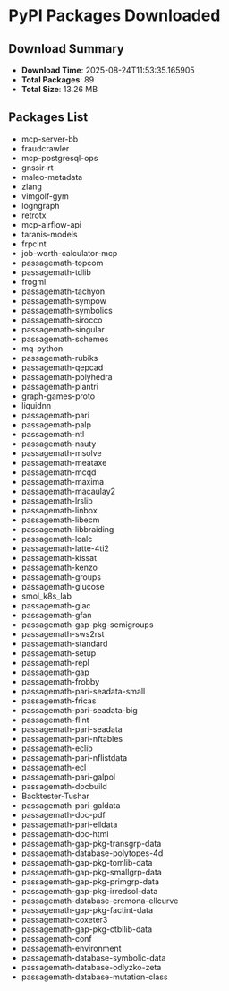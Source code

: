# PyPI Packages Downloaded

## Download Summary
- **Download Time**: 2025-08-24T11:53:35.165905
- **Total Packages**: 89
- **Total Size**: 13.26 MB

## Packages List
- mcp-server-bb
- fraudcrawler
- mcp-postgresql-ops
- gnssir-rt
- maleo-metadata
- zlang
- vimgolf-gym
- logngraph
- retrotx
- mcp-airflow-api
- taranis-models
- frpclnt
- job-worth-calculator-mcp
- passagemath-topcom
- passagemath-tdlib
- frogml
- passagemath-tachyon
- passagemath-sympow
- passagemath-symbolics
- passagemath-sirocco
- passagemath-singular
- passagemath-schemes
- mq-python
- passagemath-rubiks
- passagemath-qepcad
- passagemath-polyhedra
- passagemath-plantri
- graph-games-proto
- liquidnn
- passagemath-pari
- passagemath-palp
- passagemath-ntl
- passagemath-nauty
- passagemath-msolve
- passagemath-meataxe
- passagemath-mcqd
- passagemath-maxima
- passagemath-macaulay2
- passagemath-lrslib
- passagemath-linbox
- passagemath-libecm
- passagemath-libbraiding
- passagemath-lcalc
- passagemath-latte-4ti2
- passagemath-kissat
- passagemath-kenzo
- passagemath-groups
- passagemath-glucose
- smol_k8s_lab
- passagemath-giac
- passagemath-gfan
- passagemath-gap-pkg-semigroups
- passagemath-sws2rst
- passagemath-standard
- passagemath-setup
- passagemath-repl
- passagemath-gap
- passagemath-frobby
- passagemath-pari-seadata-small
- passagemath-fricas
- passagemath-pari-seadata-big
- passagemath-flint
- passagemath-pari-seadata
- passagemath-pari-nftables
- passagemath-eclib
- passagemath-pari-nflistdata
- passagemath-ecl
- passagemath-pari-galpol
- passagemath-docbuild
- Backtester-Tushar
- passagemath-pari-galdata
- passagemath-doc-pdf
- passagemath-pari-elldata
- passagemath-doc-html
- passagemath-gap-pkg-transgrp-data
- passagemath-database-polytopes-4d
- passagemath-gap-pkg-tomlib-data
- passagemath-gap-pkg-smallgrp-data
- passagemath-gap-pkg-primgrp-data
- passagemath-gap-pkg-irredsol-data
- passagemath-database-cremona-ellcurve
- passagemath-gap-pkg-factint-data
- passagemath-coxeter3
- passagemath-gap-pkg-ctbllib-data
- passagemath-conf
- passagemath-environment
- passagemath-database-symbolic-data
- passagemath-database-odlyzko-zeta
- passagemath-database-mutation-class
